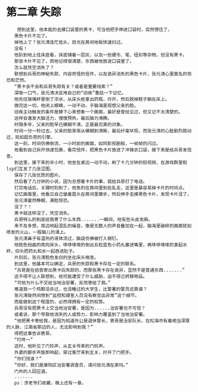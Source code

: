 # 第二章 失踪
        想到这里，他本能的去摸口袋里的黑卡，可当他把手伸进口袋时，突然愣住了。
       黑色卡片不见了。
       掉地上了？张元清连忙低头，目光在房间地板快速扫过。
       没有！
       他趴到地上往床底看，床底铺着一层灰，以及一些硬币、笔、纽扣等杂物，但没有黑卡。
       那张卡片不见了，而他记得很清楚，东西被他放进口袋里了。
       怎么就凭空消失了？
       联想到兵哥的神秘失踪、内容奇怪的信件，以及诡异消失的黑色卡片，张元清心里莫名的惊恐和茫然。
       “黑卡会不会和兵哥失踪有关？或者是重要线索？”
       深吸一口气，张元清决定用自己的“旧疾”重启一下记忆。
       他先往玻璃杯里倒了凉水，从床头柜拿出药瓶，拧开，然后脱掉鞋子躺在床上。
       做完这一切，他闭上眼睛，一动不动，于脑海里观想父亲的脸。
       旧疾主动触发的条件是静下心来想象一个画面，最好是曾经见过，但又记不太清楚的。
       这样会激发大脑活力，慢慢预热，最后脑力沸腾。
       时隔多年，父亲的脸早已模糊不清，正是最完美的对象。
       时间一分一秒过去，父亲的脸渐渐从模糊到清晰，最后纤毫毕现，而张元清的心脏剧烈跳动过，宛如超负荷的引擎。
       这一刻，时间仿佛倒流，一小时前的画面，如同影视剧般，一帧帧的闪过。
       他看到自己拆开快递包裹，看完信件，把黑色卡片放进了冲锋衣口袋，接下来是给兵哥发信息。
       到这里，接下来的半小时，他坐在桌边一动不动，刷了十几分钟的短视频，在游戏群里和lsp们互发了几张涩图。
       保存了几张优质的图片。
       然后看了几分钟的小说，因为总想着卡片的事，就给兵哥打了电话。
       打完电话后，关键时刻到了，他急的在房间里到处乱走，这里是最容易掉卡片的时间点。
       记忆画面里，他看见自己皱着眉头在房间里踱步，然后伸手去摸黑色卡片，发现卡片没了。
       张元清霍然睁眼，满脸惊恐。
       没了？！
       黑卡就这样没了，凭空消失。
       兵哥特么的到底给我寄了什么东西.......一瞬间，他有些头皮发麻。
       来不及多想，耳边响起混乱的噪音，像是无数人的声音叠加在一起，脑海里破碎的画面犹如喷发的火山，一股脑儿的涌上。
       张元清鼻子有温热的液体流过，脑袋仿佛被打入钢钉。
       他脸色扭曲的爬向床头，哆哆嗦嗦的倒出五粒蓝色小药丸塞进嘴里，再哆哆嗦嗦的拿起水杯，仰头把药丸和水一起吞进肚子。
       片刻后，张元清脸色发白的坐在床头喘息。
       到这里，他基本可以确定，兵哥的失踪和黑卡存在一定的联系。
       “兵哥是在给我寄出黑卡后失踪的，而那张黑卡存在诡异，显然不是普通东西.......”
       这不得不让人联想到，他可能遭受了什么威胁，迫不得己转移物品。
       “可他为什么不交给当地治安署，反而寄给了我。”
       难道我一个鸡都没杀过，也没睡过的大学生，比警署的警员还靠谱？
       张元清陡然间想到“监控和寝室人员没有察觉出异常”这个细节。
       而能做到这个程度的，必然得拥有一定的权势。
       兵哥没有把黑卡上交当地治安署，是因为......治安署也不可信？
       或者说，那个导致他消失的人或势力，影响力覆盖到了当地治安署。
       “他把黑卡寄给我，是因为知道外公是退休警长，表哥是治安队长，在松海市有着相当深厚的人脉，江南省那边的人，无法影响到我？”
       得把这事告诉表哥。
       “叮咚～”
       这时，他听见了门铃声，从玄关传来的门铃声。
       外婆的脚步声旋即响起，穿过客厅来到玄关，拧开了门把手。
       “你们找谁？”
       “你好，我们是康阳区治安署调查员，请问张元清在家吗。”
       门外的人回应道。
       .......
       ps：求老爷们收藏，晚上还有一章。